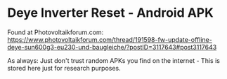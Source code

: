 # Deye Inverter Reset - Android APK

Found at Photovoltaikforum.com: <https://www.photovoltaikforum.com/thread/191598-fw-update-offline-deye-sun600g3-eu230-und-baugleiche/?postID=3117643#post3117643>

As always: Just don't trust random APKs you find on the internet - This is stored here just for research purposes.
